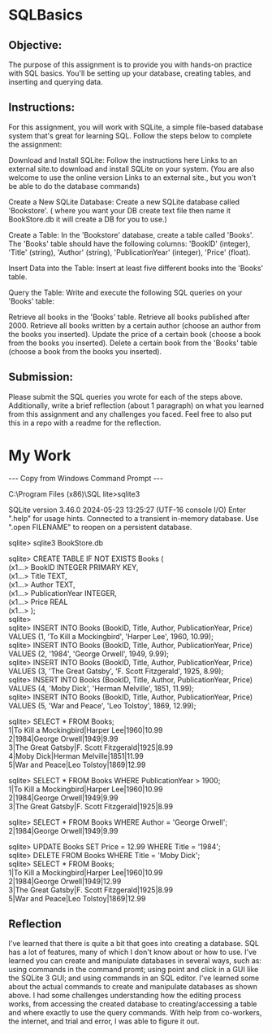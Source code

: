 # SQLBasics

## Objective:
The purpose of this assignment is to provide you with hands-on practice with SQL basics. You'll be setting up your database, creating tables, and inserting and querying data.

## Instructions:
For this assignment, you will work with SQLite, a simple file-based database system that's great for learning SQL. Follow the steps below to complete the assignment:

Download and Install SQLite: Follow the instructions here Links to an external site.to download and install SQLite on your system. (You are also welcome to use the online version Links to an external site., but you won't be able to do the database commands)

Create a New SQLite Database: Create a new SQLite database called 'Bookstore'. ( where you want your DB create text file then name it BookStore.db it will create a DB for you to use.)

Create a Table: In the 'Bookstore' database, create a table called 'Books'. The 'Books' table should have the following columns: 'BookID' (integer), 'Title' (string), 'Author' (string), 'PublicationYear' (integer), 'Price' (float).

Insert Data into the Table: Insert at least five different books into the 'Books' table.

Query the Table: Write and execute the following SQL queries on your 'Books' table:

Retrieve all books in the 'Books' table.
Retrieve all books published after 2000.
Retrieve all books written by a certain author (choose an author from the books you inserted).
Update the price of a certain book (choose a book from the books you inserted).
Delete a certain book from the 'Books' table (choose a book from the books you inserted).
 
## Submission:
Please submit the SQL queries you wrote for each of the steps above. Additionally, write a brief reflection (about 1 paragraph) on what you learned from this assignment and any challenges you faced. Feel free to also put this in a repo with a readme for the reflection.

# My Work
--- Copy from Windows Command Prompt ---

C:\Program Files (x86)\SQL lite>sqlite3

SQLite version 3.46.0 2024-05-23 13:25:27 (UTF-16 console I/O)
Enter ".help" for usage hints.
Connected to a transient in-memory database.
Use ".open FILENAME" to reopen on a persistent database.

sqlite> sqlite3 BookStore.db

sqlite> CREATE TABLE IF NOT EXISTS Books (<br />
(x1...>     BookID INTEGER PRIMARY KEY,<br />
(x1...>     Title TEXT,<br />
(x1...>     Author TEXT,<br />
(x1...>     PublicationYear INTEGER,<br />
(x1...>     Price REAL<br />
(x1...> );<br />
sqlite><br />
sqlite> INSERT INTO Books (BookID, Title, Author, PublicationYear, Price) VALUES (1, 'To Kill a Mockingbird', 'Harper Lee', 1960, 10.99);<br />
sqlite> INSERT INTO Books (BookID, Title, Author, PublicationYear, Price) VALUES (2, '1984', 'George Orwell', 1949, 9.99);<br />
sqlite> INSERT INTO Books (BookID, Title, Author, PublicationYear, Price) VALUES (3, 'The Great Gatsby', 'F. Scott Fitzgerald', 1925, 8.99);<br />
sqlite> INSERT INTO Books (BookID, Title, Author, PublicationYear, Price) VALUES (4, 'Moby Dick', 'Herman Melville', 1851, 11.99);<br />
sqlite> INSERT INTO Books (BookID, Title, Author, PublicationYear, Price) VALUES (5, 'War and Peace', 'Leo Tolstoy', 1869, 12.99);<br />

sqlite> SELECT * FROM Books;<br />
1|To Kill a Mockingbird|Harper Lee|1960|10.99<br />
2|1984|George Orwell|1949|9.99<br />
3|The Great Gatsby|F. Scott Fitzgerald|1925|8.99<br />
4|Moby Dick|Herman Melville|1851|11.99<br />
5|War and Peace|Leo Tolstoy|1869|12.99

sqlite> SELECT * FROM Books WHERE PublicationYear > 1900;<br />
1|To Kill a Mockingbird|Harper Lee|1960|10.99<br />
2|1984|George Orwell|1949|9.99<br />
3|The Great Gatsby|F. Scott Fitzgerald|1925|8.99

sqlite> SELECT * FROM Books WHERE Author = 'George Orwell';<br />
2|1984|George Orwell|1949|9.99

sqlite> UPDATE Books SET Price = 12.99 WHERE Title = '1984';<br />
sqlite> DELETE FROM Books WHERE Title = 'Moby Dick';<br />
sqlite> SELECT * FROM Books;<br />
1|To Kill a Mockingbird|Harper Lee|1960|10.99<br />
2|1984|George Orwell|1949|12.99<br />
3|The Great Gatsby|F. Scott Fitzgerald|1925|8.99<br />
5|War and Peace|Leo Tolstoy|1869|12.99

## Reflection

I've learned that there is quite a bit that goes into creating a database. SQL has a lot of features, many of which I don't know about or how to use. I've learned you can create and manipulate databases in several ways, such as: using commands in the command promt; using point and click in a GUI like the SQLite 3 GUI; and using commands in an SQL editor. I've learned some about the actual commands to create and manipulate databases as shown above. I had some challenges understanding how the editing process works, from accessing the created database to creating/accessing a table and where exactly to use the query commands. With help from co-workers, the internet, and trial and error, I was able to figure it out.
